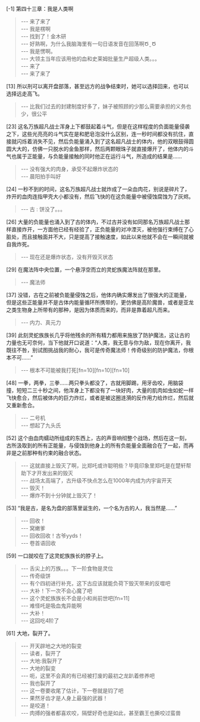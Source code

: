 
[-1] 第四十三章：我是人类啊
>--- 来了来了<br>
>--- 我是楞啊<br>
>--- 找到了！金木研<br>
>--- 好熟啊，为什么我脑海里有一句日语发音在回荡啊Ծ ̮ Ծ<br>
>--- 我是愣啊。<br>
>--- 大领主当年应该用他的血和史莱姆批量生产超级人类。。。<br>
>--- 来了<br>
>--- 来了来了<br>

[13] 所以刑可以离开盘部落，甚至远方的战争结束时，她可以选择回来，也可以选择远走高飞。
>--- 比我们过去的封建制度好多了，妹子被照顾的少那么需要承担的义务也少，很公平<br>

[23] 这名万族超凡战士浑身上下都鼓起着斗气，但是在这样程度的负面能量侵袭之下，这些光亮亮的斗气实在是和肥皂泡没什么区别，连一秒时间都没有抗住，直接就闪烁着消失不见，然后负能量涌入到了这名超凡战士的体内，他的双眼鼓得圆圆大大的，仿佛一只脱水的金鱼那样，然后两颗眼珠子就直接爆开了，他体内的斗气也属于正能量，与负能量接触的同时他正在运行斗气，所造成的结果是……
>--- 没有强大的肉身，承受不起爆炸状态的<br>
>--- 晨阳拍手叫好<br>

[24] 一秒不到的时间，这名万族超凡战士就炸成了一朵血肉花，别说是碎片了，炸开的血肉连指甲壳大小都没有，然后飞快的在这负能量中被侵蚀腐蚀为了灰烬。
>--- 古 : 饼没了。。。<br>

[26] 大量的负能量也涌入到了古的体内，不过古并没有如同那名万族超凡战士那样直接炸开，一方面他已经有经验了，正负能量的对冲湮灭，被他强行束缚在了心脏处，而且接触面并不大，只是提高了接触速度，如此以来他就不会在一瞬间就被自我炸死。
>--- 现在还是爆炸状态，没有开毁灭状态<br>

[29] 在魔法阵中央位置，一个悬浮空而立的灵蛇族魔法阵就在那里。
>--- 魔法师<br>

[37] 没错，古在之前被负能量侵蚀之后，他体内确实爆发出了很强大的正能量，但是这些正能量并不是古体内能量循环所携带的，更仿佛是高阶魔兽，或者是亚龙之类生物身上所带有的那种，是因为体质而来的，而非是靠着超凡而来。
>--- 内力、真元力<br>

[39] 此刻灵蛇族族长几乎将他残余的所有精力都用来施放了防护魔法，这让古的力量也无可奈何，当下他就开口说道：“人类，我无意与你为敌，现在你离开，我既往不咎，别试图挑战我的耐心，我可是传奇魔法师！传奇级别的防护魔法，你根本不可……”
>--- 根本不可能被我打死[fn=10][fn=10][fn=10]<br>

[48] 一拳，两拳，三拳……两只拳头都没了，古就用脚踢，用牙齿咬，用脑袋撞，短短二三十秒之间，他浑身上下都没有了一块好肉，大量的肌肉如虫如蛇一样飞快愈合，然后被体内的巨力炸烂，或者是被这圈涟漪的反作用力给炸烂，然后就又重新愈合。
>--- 二号机<br>
>--- 想起了九头氏<br>

[52] 这个由血肉蠕动所组成的东西上，古的声音响彻整个战场，然后在这一刻，古所汲取到的所有正能量，与侵蚀到他身上的所有负能量全面融合在了一起，而再非是之前那种有约束的融合状态。
>--- 这就直接上毁灭了啊，比郑吒或许聪明些？毕竟印象里郑吒是在楚轩帮助下才开发出来的毁灭<br>
>--- 战场太高端了，古升级不快点怎么在1000年内成为内宇宙开天<br>
>--- 毁灭！<br>
>--- 爆炸不到十分钟就上毁灭了！<br>

[53] “我是古，是名为盘的部落里诞生的，一个名为古的人，我当然是……”
>--- 回收！<br>
>--- 窝嫩爹<br>
>--- 回收回收！古爷yyds！<br>
>--- 卷首语回收<br>

[59] 一口就咬在了这灵蛇族族长的脖子上。
>--- 舌尖上的万族。。。下一阶食物是灵位<br>
>--- 传奇级饼<br>
>--- 有个四初进行补充，这下古应该就能负荷下毁灭带来的反噬吧<br>
>--- 大补！下一次不会心魔了吧<br>
>--- 这个灵蛇族族长不会是小和尚前世吧[fn=11]<br>
>--- 难怪吒是吸血鬼异能啊<br>
>--- 大补！<br>
>--- 这回吃4阶了<br>

[61] 大地，裂开了。
>--- 开天辟地之大地的裂变<br>
>--- 读者，裂开了<br>
>--- 大地:我裂开了<br>
>--- 大地的裂变<br>
>--- 呃，这里不会真的有已经被打废的最初之龙趴着修养吧<br>
>--- 我也裂开了<br>
>--- 这一卷要收尾了估计，下一卷就是钧了吧<br>
>--- 果然牙齿才是人身上最强的武器！<br>
>--- 是咬道！<br>
>--- 肉搏的强者都喜欢咬，隔壁好奇也是如此，甚至霸王也撕咬过蛮兽<br>
